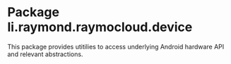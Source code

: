 # Package li.raymond.raymocloud.device

This package provides utitilies to access underlying Android 
hardware API and relevant abstractions.
